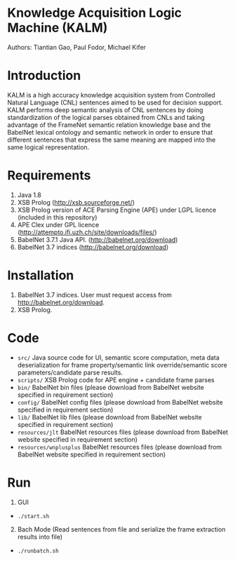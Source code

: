 # Knowledge Acquisition Logic Machine (KALM)
Authors: Tiantian Gao, Paul Fodor, Michael Kifer

# Introduction
KALM is a high accuracy knowledge acquisition system from Controlled Natural Language (CNL) sentences aimed to be used for decision support. KALM performs deep semantic analysis of CNL sentences by doing standardization of the logical parses obtained from CNLs and taking advantage of the FrameNet semantic relation knowledge base and the BabelNet lexical ontology and semantic network in order to ensure that different sentences that express the same meaning are mapped into the same logical representation.

# Requirements
1. Java 1.8
2. XSB Prolog (http://xsb.sourceforge.net/)
3. XSB Prolog version of ACE Parsing Engine (APE) under LGPL licence (included in this repository)
4. APE Clex under GPL licence (http://attempto.ifi.uzh.ch/site/downloads/files/)
5. BabelNet 3.7.1 Java API. (http://babelnet.org/download)
6. BabelNet 3.7 indices (http://babelnet.org/download)

# Installation
1. BabelNet 3.7 indices. User must request access from http://babelnet.org/download.
2. XSB Prolog.

# Code
* `src/` Java source code for UI, semantic score computation, meta data deserialization for frame property/semantic link override/semantic score parameters/candidate parse results.
* `scripts/` XSB Prolog code for APE engine + candidate frame parses
* `bin/` BabelNet bin files (please download from BabelNet website specified in requirement section)
* `config/` BabelNet config files (please download from BabelNet website specified in requirement section)
* `lib/` BabelNet lib files (please download from BabelNet website specified in requirement section)
* `resources/jlt` BabelNet resources files (please download from BabelNet website specified in requirement section)
* `resources/wnplusplus` BabelNet resources files (please download from BabelNet website specified in requirement section)

# Run
1. GUI
* `./start.sh`
2. Bach Mode (Read sentences from file and serialize the frame extraction results into file)
* `./runbatch.sh`
